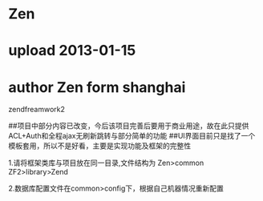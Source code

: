 Zen
===

# upload 2013-01-15
# author Zen form shanghai

zendfreamwork2


##项目中部分内容已改变，今后该项目完善后要用于商业用途，故在此只提供ACL+Auth和全程ajax无刷新跳转与部分简单的功能
##UI界面目前只是找了一个模板套用，所以不是好看，主要是实现功能及框架的完整性

1.请将框架类库与项目放在同一目录,文件结构为
Zen>common
ZF2>library>Zend

2.数据库配置文件在common>config下，根据自己机器情况重新配置
